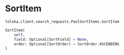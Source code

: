 # SortItem
`toloka.client.search_requests.PoolSortItems.SortItem`

```python
SortItem(
    self,
    field: Optional[SortField] = None,
    order: Optional[SortOrder] = SortOrder.ASCENDING
)
```

